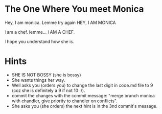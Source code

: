 # The One Where You meet Monica 

Hey, I am monica.
Lemme try again
HEY, I AM MONICA

I am a chef.
lemme...
I AM A CHEF.

I hope you understand how she is.

# Hints
- SHE IS NOT BOSSY (she is bossy)
- She wants things her way.
- Well asks you (orders you) to change the last digit in code.md file to 9 (coz she is definitely a 9 if not 10 :/).
- commit the changes with the commit message: "merge branch monica with chandler, give priority to chandler on conflicts".
- She asks you (she orders) the next hint is in the 3nd commit's message.